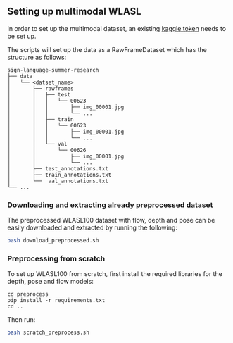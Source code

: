 ## Setting up multimodal WLASL

In order to set up the multimodal dataset, an existing [kaggle token](https://www.kaggle.com/docs/api#:~:text=From%20the%20site%20header%2C%20click,Create%20New%20API%20Token%E2%80%9D%20button.) needs to be set up.

The scripts will set up the data as a RawFrameDataset which has the structure as follows:

```
sign-language-summer-research
├── data
│   └── <datset_name>
│       ├── rawframes
│       │   ├── test
│       │   │   └── 00623
│       │   │       ├── img_00001.jpg
│       │   │       └── ...
│       │   ├── train
│       │   │   └── 00623
│       │   │       ├── img_00001.jpg
│       │   │       └── ...
│       │   └── val
│       │       └── 00626
│       │           ├── img_00001.jpg
│       │           └── ...
│       ├── test_annotations.txt
│       ├── train_annotations.txt
│       └──  val_annotations.txt
└── ...
```

### Downloading and extracting already preprocessed dataset

The preprocessed WLASL100 dataset with flow, depth and pose can be easily downloaded and extracted by running the following:

```bash
bash download_preprocessed.sh
```

### Preprocessing from scratch

To set up WLASL100 from scratch, first install the required libraries for the depth, pose and flow models:

```
cd preprocess
pip install -r requirements.txt
cd ..
```

Then run:

```bash
bash scratch_preprocess.sh
```
